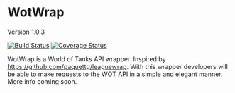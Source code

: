 WotWrap
==========

Version 1.0.3

[![Build Status](https://travis-ci.org/victor-lyan/wotwrap.svg?branch=master)](https://travis-ci.org/victor-lyan/wotwrap)
[![Coverage Status](https://coveralls.io/repos/github/victor-lyan/wotwrap/badge.svg?branch=master)](https://coveralls.io/github/victor-lyan/wotwrap?branch=master)

WotWrap is a World of Tanks API wrapper. Inspired by https://github.com/paquettg/leaguewrap. With this wrapper developers will be able to make requests to the WOT API in a simple and elegant manner.
More info coming soon.